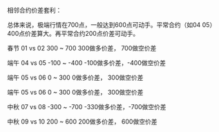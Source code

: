 
相邻合约价差套利：

总体来说，极端行情在700点，一般达到600点可动手。平常合约（如04 05）400点价差算大。再平常合约200点价差可动手。

春节 01 vs 02        300 ~  700  300做多价差， 700做空价差

端午 04 vs 05       -100 ~ -400 -100做多价差，-400做空价差

端午 05 vs 06          0 ~  300    0做多价差， 300做空价差

端午 05 vs 06          0 ~  300    0做多价差， 300做空价差

中秋 07 vs 08       -300 ~ -700 -330做多价差，-700做空价差

中秋 09 vs 10        200 ~  600  200做多价差， 600做空价差
